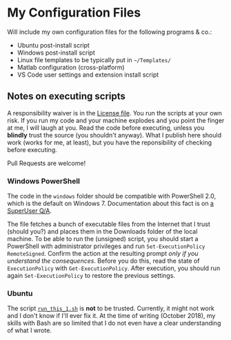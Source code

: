 # My Configuration Files

Will include my own configuration files for the following programs & co.:
* Ubuntu post-install script
* Windows post-install script
* Linux file templates to be typically put in `~/Templates/`
* Matlab configuration (cross-platform)
* VS Code user settings and extension install script

## Notes on executing scripts

A responsibility waiver is in the [License file](./LICENSE).
You run the scripts at your own risk.
If you run my code and your machine explodes and you point the finger at me, I will laugh at you.
Read the code before executing, unless you **blindly** trust the source (you shouldn't anyway).
What I publish here should work (works for me, at least), but you have the reponsibility of checking before executing.

Pull Requests are welcome!


### Windows PowerShell

The code in the `windows` folder should be compatible with PowerShell 2.0, which is the default on Windows 7.
Documentation about this fact is on [a SuperUser Q/A](https://superuser.com/a/362156).

The file fetches a bunch of executable files from the Internet that I trust (should you?) and places them in the Downloads folder of the local machine.
To be able to run the (unsigned) script, you should start a PowerShell with administrator privileges and run `Set-ExecutionPolicy RemoteSigned`.
Confirm the action at the resulting prompt _only if you understand the consequences_.
Before you do this, read the state of `ExecutionPolicy` with `Get-ExecutionPolicy`.
After execution, you should run again `Set-ExecutionPolicy` to restore the previous settings.

### Ubuntu

The script [`run_this_1.sh`](./ubuntu/run_this_1.sh) is **not** to be trusted.
Currently, it might not work and I don't know if I'll ever fix it.
At the time of writing (October 2018), my skills with Bash are so limited that I do not even have a clear understanding of what I wrote.
